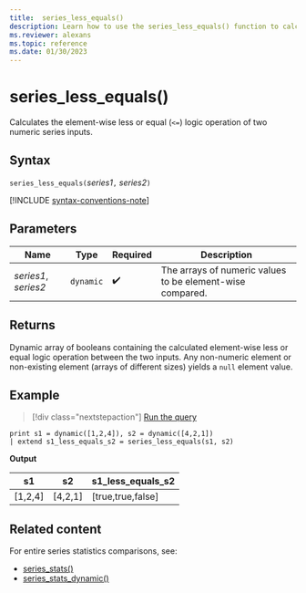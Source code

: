 ```yaml
---
title:  series_less_equals()
description: Learn how to use the series_less_equals() function to calculate the element-wise less or equal (`<=`) logic operation of two numeric series inputs.
ms.reviewer: alexans
ms.topic: reference
ms.date: 01/30/2023
---
```

# series_less_equals()

Calculates the element-wise less or equal (`<=`) logic operation of two numeric series inputs.

## Syntax

`series_less_equals(`*series1*`,` *series2*`)`

[!INCLUDE [syntax-conventions-note](../../includes/syntax-conventions-note.md)]

## Parameters

| Name | Type | Required | Description |
|--|--|--|--|
| *series1*, *series2* | `dynamic` |  :heavy_check_mark: | The arrays of numeric values to be element-wise compared.|

## Returns

Dynamic array of booleans containing the calculated element-wise less or equal logic operation between the two inputs. Any non-numeric element or non-existing element (arrays of different sizes) yields a `null` element value.

## Example

> [!div class="nextstepaction"]
> <a href="https://dataexplorer.azure.com/clusters/help/databases/Samples?query=H4sIAAAAAAAAAysoyswrUSg2VLBVSKnMS8zNTNaINtQx0jGJ1dRRKDZCFjYBChvGanLVKKRWlKTmpQB1xeekFhfHpxaWJuYUx4NVF6cWZaYWI4trFBuCTNIEAMTrdUpqAAAA" target="_blank">Run the query</a>

```kusto
print s1 = dynamic([1,2,4]), s2 = dynamic([4,2,1])
| extend s1_less_equals_s2 = series_less_equals(s1, s2)
```

**Output**

|s1|s2|s1_less_equals_s2|
|---|---|---|
|[1,2,4]|[4,2,1]|[true,true,false]|

## Related content

For entire series statistics comparisons, see:

* [series_stats()](series-stats-function.md)
* [series_stats_dynamic()](series-stats-dynamic-function.md)
